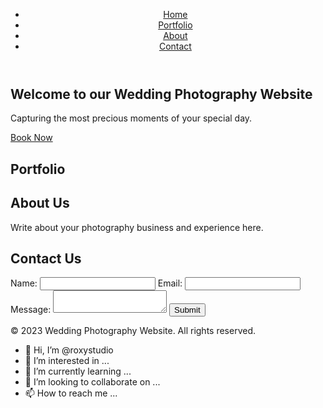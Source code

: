 <!DOCTYPE html>
<html lang="en">
<head>
  <meta charset="UTF-8">
  <meta name="viewport" content="width=device-width, initial-scale=1.0">
  <title>Wedding Photography Website</title>
  <link rel="stylesheet" href="styles.css">
</head>
<body>
  <header>
    <nav>
      <ul>
        <li><a href="#home">Home</a></li>
        <li><a href="#portfolio">Portfolio</a></li>
        <li><a href="#about">About</a></li>
        <li><a href="#contact">Contact</a></li>
      </ul>
    </nav>
  </header>

  <section id="home">
    <h1>Welcome to our Wedding Photography Website</h1>
    <p>Capturing the most precious moments of your special day.</p>
    <a href="#contact" class="button">Book Now</a>
  </section>

  <section id="portfolio">
    <h2>Portfolio</h2>
    <div class="gallery">
      <!-- Add your photo gallery here -->
    </div>
  </section>

  <section id="about">
    <h2>About Us</h2>
    <p>Write about your photography business and experience here.</p>
  </section>

  <section id="contact">
    <h2>Contact Us</h2>
    <form action="submit_form.php" method="POST">
      <label for="name">Name:</label>
      <input type="text" id="name" name="name" required>
      <label for="email">Email:</label>
      <input type="email" id="email" name="email" required>
      <label for="message">Message:</label>
      <textarea id="message" name="message" required></textarea>
      <input type="submit" value="Submit">
    </form>
  </section>

  <footer>
    <p>&copy; 2023 Wedding Photography Website. All rights reserved.</p>
  </footer>

  <script src="script.js"></script>
</body>
</html>


- 👋 Hi, I’m @roxystudio
- 👀 I’m interested in ...
- 🌱 I’m currently learning ...
- 💞️ I’m looking to collaborate on ...
- 📫 How to reach me ...

<!---
roxystudio/roxystudio is a ✨ special ✨ repository because its `README.md` (this file) appears on your GitHub profile.
You can click the Preview link to take a look at your changes.
--->
